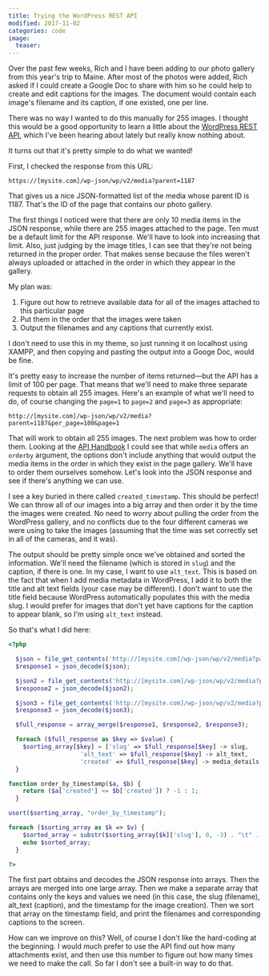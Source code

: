 ```yaml
---
title: Trying the WordPress REST API
modified: 2017-11-02
categories: code
image:
  teaser: 
---
```


Over the past few weeks, Rich and I have been adding to our photo gallery from this year's trip to Maine. After most of the photos were added, Rich asked if I could create a Google Doc to share with him so he could help to create and edit captions for the images. The document would contain each image's filename and its caption, if one existed, one per line. 

There was no way I wanted to do this manually for 255 images. I thought this would be a good opportunity to learn a little about the [WordPress REST API](https://developer.wordpress.org/rest-api/), which I've been hearing about lately but really know nothing about. 

It turns out that it's pretty simple to do what we wanted! 

First, I checked the response from this URL:

`https://[mysite.com]/wp-json/wp/v2/media?parent=1187`

That gives us a nice JSON-formatted list of the media whose parent ID is 1187. That's the ID of the page that contains our photo gallery.

The first things I noticed were that there are only 10 media items in the JSON response, while there are 255 images attached to the page. Ten must be a default limit for the API response. We'll have to look into increasing that limit. Also, just judging by the image titles, I can see that they're not being returned in the proper order. That makes sense because the files weren't always uploaded or attached in the order in which they appear in the gallery.

My plan was:
1. Figure out how to retrieve available data for all of the images attached to this particular page
2. Put them in the order that the images were taken
3. Output the filenames and any captions that currently exist. 

I don't need to use this in my theme, so just running it on localhost using XAMPP, and then copying and pasting the output into a Googe Doc, would be fine.

It's pretty easy to increase the number of items returned—but the API has a limit of 100 per page. That means that we'll need to make three separate requests to obtain all 255 images. Here's an example of what we'll need to do, of course changing the `page=1` to `page=2` and `page=3` as appropriate:

`http://[mysite.com]/wp-json/wp/v2/media?parent=1187&per_page=100&page=1`

That will work to obtain all 255 images. The next problem was how to order them. Looking at the [API Handbook](https://developer.wordpress.org/rest-api/) I could see that while `media` offers an `orderby` argument, the options don't include anything that would output the media items in the order in which they exist in the page gallery. We'll have to order them ourselves somehow. Let's look into the JSON response and see if there's anything we can use.

I see a key buried in there called `created_timestamp`. This should be perfect! We can throw all of our images into a big array and then order it by the time the images were created. No need to worry about pulling the order from the WordPress gallery, and no conflicts due to the four different cameras we were using to take the images (assuming that the time was set correctly set in all of the cameras, and it was).

The output should be pretty simple once we've obtained and sorted the information. We'll need the filename (which is stored in `slug`) and the caption, if there is one. In my case, I want to use `alt_text`. This is based on the fact that when I add media metadata in WordPress, I add it to both the title and alt text fields (your case may be different). I don't want to use the title field because WordPress automatically populates this with the media slug. I would prefer for images that don't yet have captions for the caption to appear blank, so I'm using `alt_text` instead.

So that's what I did here:

```php
<?php

  $json = file_get_contents('http://[mysite.com]/wp-json/wp/v2/media?parent=1187&orderby=id&order=asc&per_page=100&page=1');
  $response1 = json_decode($json);

  $json2 = file_get_contents('http://[mysite.com]/wp-json/wp/v2/media?parent=1187&orderby=id&order=asc&per_page=100&page=2');
  $response2 = json_decode($json2);

  $json3 = file_get_contents('http://[mysite.com]/wp-json/wp/v2/media?parent=1187&orderby=id&order=asc&per_page=100&page=3');
  $response3 = json_decode($json3);

  $full_response = array_merge($response1, $response2, $response3);

  foreach ($full_response as $key => $value) {
    $sorting_array[$key] = ['slug' => $full_response[$key] -> slug,
                    'alt_text' => $full_response[$key] -> alt_text,
                    'created' => $full_response[$key] -> media_details -> image_meta -> created_timestamp];
  }

function order_by_timestamp($a, $b) {
    return ($a['created'] <= $b['created']) ? -1 : 1;
  }

usort($sorting_array, "order_by_timestamp");

foreach ($sorting_array as $k => $v) {
    $sorted_array = substr($sorting_array[$k]['slug'], 0, -3) . "\t" . $sorting_array[$k]['alt_text'] . "\n";
    echo $sorted_array;
  }

?>
```

The first part obtains and decodes the JSON response into arrays. Then the arrays are merged into one large array. Then we make a separate array that contains only the keys and values we need (in this case, the slug (filename), alt_text (caption), and the timestamp for the image creation). Then we sort that array on the timestamp field, and print the filenames and corresponding captions to the screen.

How can we improve on this? Well, of course I don't like the hard-coding at the beginning. I would much prefer to use the API find out how many attachments exist, and then use this number to figure out how many times we need to make the call. So far I don't see a built-in way to do that.



